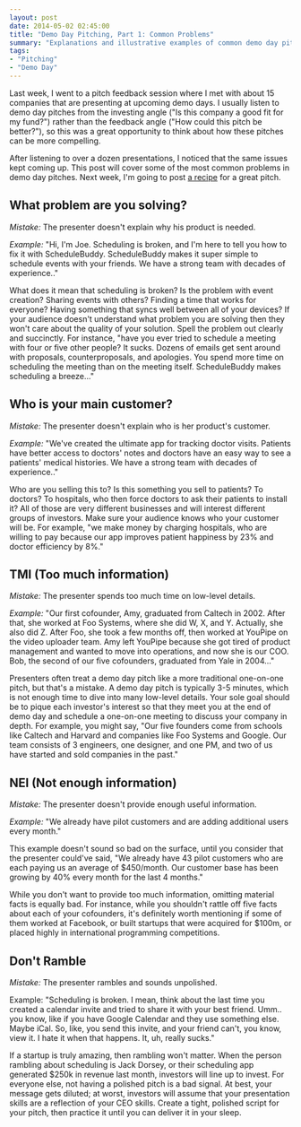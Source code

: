 ```yaml
---
layout: post
date: 2014-05-02 02:45:00
title: "Demo Day Pitching, Part 1: Common Problems"
summary: "Explanations and illustrative examples of common demo day pitch problems."
tags:
- "Pitching"
- "Demo Day"
---
```


Last week, I went to a pitch feedback session where I met with about 15 companies that are presenting at upcoming demo days. I usually listen to demo day pitches from the investing angle ("Is this company a good fit for my fund?") rather than the feedback angle ("How could this pitch be better?"), so this was a great opportunity to think about how these pitches can be more compelling.

After listening to over a dozen presentations, I noticed that the same issues kept coming up. This post will cover some of the most common problems in demo day pitches. Next week, I'm going to post <a href="{{site.url}}/demo-day-pitching-part-2-telling-a-story" target="_blank">a recipe</a> for a great pitch.

## What problem are you solving?  

_Mistake:_ The presenter doesn't explain why his product is needed.

_Example:_ "Hi, I'm Joe. Scheduling is broken, and I'm here to tell you how to fix it with ScheduleBuddy. ScheduleBuddy makes it super simple to schedule events with your friends. We have a strong team with decades of experience.."

What does it mean that scheduling is broken? Is the problem with event creation? Sharing events with others? Finding a time that works for everyone? Having something that syncs well between all of your devices? If your audience doesn't understand what problem you are solving then they won't care about the quality of your solution. Spell the problem out clearly and succinctly. For instance, "have you ever tried to schedule a meeting with four or five other people? It sucks. Dozens of emails get sent around with proposals, counterproposals, and apologies. You spend more time on scheduling the meeting than on the meeting itself. ScheduleBuddy makes scheduling a breeze..."

## Who is your main customer?

_Mistake:_ The presenter doesn't explain who is her product's customer.

_Example:_ "We've created the ultimate app for tracking doctor visits. Patients have better access to doctors' notes and doctors have an easy way to see a patients' medical histories. We have a strong team with decades of experience.."

Who are you selling this to? Is this something you sell to patients? To doctors? To hospitals, who then force doctors to ask their patients to install it? All of those are very different businesses and will interest different groups of investors. Make sure your audience knows who your customer will be. For example, "we make money by charging hospitals, who are willing to pay because our app improves patient happiness by 23% and doctor efficiency by 8%."

## TMI (Too much information)

_Mistake:_ The presenter spends too much time on low-level details.

_Example:_ "Our first cofounder, Amy, graduated from Caltech in 2002. After that, she worked at Foo Systems, where she did W, X, and Y. Actually, she also did Z. After Foo, she took a few months off, then worked at YouPipe on the video uploader team. Amy left YouPipe because she got tired of product management and wanted to move into operations, and now she is our COO. Bob, the second of our five cofounders, graduated from Yale in 2004..."

Presenters often treat a demo day pitch like a more traditional one-on-one pitch, but that's a mistake. A demo day pitch is typically 3-5 minutes, which is not enough time to dive into many low-level details. Your sole goal should be to pique each investor's interest so that they meet you at the end of demo day and schedule a one-on-one meeting to discuss your company in depth. For example, you might say, "Our five founders come from schools like Caltech and Harvard and companies like Foo Systems and Google. Our team consists of 3 engineers, one designer, and one PM, and two of us have started and sold companies in the past."

## NEI (Not enough information)

_Mistake:_ The presenter doesn't provide enough useful information.

_Example:_ "We already have pilot customers and are adding additional users every month."

This example doesn't sound so bad on the surface, until you consider that the presenter could've said, "We already have 43 pilot customers who are each paying us an average of $450/month. Our customer base has been growing by 40% every month for the last 4 months."

While you don't want to provide too much information, omitting material facts is equally bad. For instance, while you shouldn't rattle off five facts about each of your cofounders, it's definitely worth mentioning if some of them worked at Facebook, or built startups that were acquired for $100m, or placed highly in international programming competitions.

## Don't Ramble

_Mistake:_ The presenter rambles and sounds unpolished.

Example: "Scheduling is broken. I mean, think about the last time you created a calendar invite and tried to share it with your best friend. Umm.. you know, like if you have Google Calendar and they use something else. Maybe iCal. So, like, you send this invite, and your friend can't, you know, view it. I hate it when that happens. It, uh, really sucks."

If a startup is truly amazing, then rambling won't matter. When the person rambling about scheduling is Jack Dorsey, or their scheduling app generated $250k in revenue last month, investors will line up to invest. For everyone else, not having a polished pitch is a bad signal. At best, your message gets diluted; at worst, investors will assume that your presentation skills are a reflection of your CEO skills. Create a tight, polished script for your pitch, then practice it until you can deliver it in your sleep.